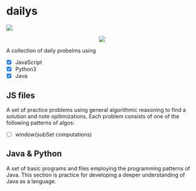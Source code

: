 # dailys
<p>
<img src="https://img.shields.io/github/languages/top/Ahmed-Elawad/dailys" />  
</p>
<div align="center">
  <img src="https://github.com/Ahmed-Elawad/dailys/main/imgs/quote.png" />
</div>

A collection of daily probelms using
- [x] JavaScript
- [x] Python3
- [x] Java

## JS files
A set of practice problems using general algorithmic reasoning to find a solution and note opitimizations. Each problem consists of one of the following patterns of algos:
- [ ] window(subSet computations)

## Java & Python
A set of basic programs and files employing the programming patterns of Java. This section is practice for developing a deeper understanding of Java 
as a language.
